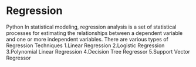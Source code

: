 # Regression
Python
In statistical modeling, regression analysis is a set of statistical processes for estimating the relationships between a dependent variable and one or more independent variables.
There are various types of Regression Techniques
1.Linear Regression
2.Logistic Regression
3.Polynomial Linear Regression
4.Decision Tree Regressor
5.Support Vector Regressor
